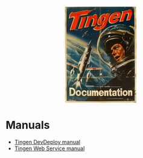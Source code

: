 <!-- u250611 -->

<div align="center">

  ![logo](/.github/image/logo/tngndocs-194x254.png)

</div>

# Manuals

* [Tingen DevDeploy manual](./tngndvdp/)
* [Tingen Web Service manual](./tngnsrvc/)